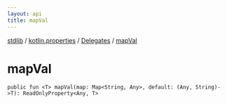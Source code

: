 ```yaml
---
layout: api
title: mapVal
---
```

[stdlib](../../index.md) / [kotlin.properties](../index.md) / [Delegates](index.md) / [mapVal](mapVal.md)

# mapVal

```
public fun <T> mapVal(map: Map<String, Any>, default: (Any, String)->T): ReadOnlyProperty<Any, T>
```
